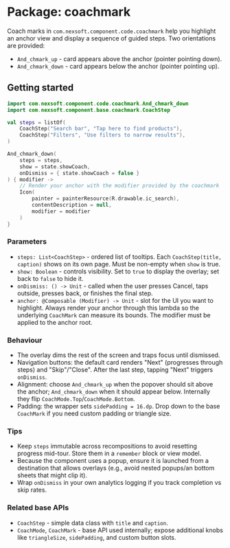# Package: coachmark

Coach marks in `com.nexsoft.component.code.coachmark` help you highlight an anchor view and display a sequence of guided steps. Two orientations are provided:
- `And_chmark_up` - card appears above the anchor (pointer pointing down).
- `And_chmark_down` - card appears below the anchor (pointer pointing up).

## Getting started
```kotlin
import com.nexsoft.component.code.coachmark.And_chmark_down
import com.nexsoft.component.base.coachmark.CoachStep

val steps = listOf(
    CoachStep("Search bar", "Tap here to find products"),
    CoachStep("Filters", "Use filters to narrow results"),
)

And_chmark_down(
    steps = steps,
    show = state.showCoach,
    onDismiss = { state.showCoach = false }
) { modifier ->
    // Render your anchor with the modifier provided by the coachmark
    Icon(
        painter = painterResource(R.drawable.ic_search),
        contentDescription = null,
        modifier = modifier
    )
}
```

### Parameters
- `steps: List<CoachStep>` - ordered list of tooltips. Each `CoachStep(title, caption)` shows on its own page. Must be non-empty when `show` is true.
- `show: Boolean` - controls visibility. Set to `true` to display the overlay; set back to `false` to hide it.
- `onDismiss: () -> Unit` - called when the user presses Cancel, taps outside, presses back, or finishes the final step.
- `anchor: @Composable (Modifier) -> Unit` - slot for the UI you want to highlight. Always render your anchor through this lambda so the underlying `CoachMark` can measure its bounds. The modifier must be applied to the anchor root.

### Behaviour
- The overlay dims the rest of the screen and traps focus until dismissed.
- Navigation buttons: the default card renders "Next" (progresses through steps) and "Skip"/"Close". After the last step, tapping "Next" triggers `onDismiss`.
- Alignment: choose `And_chmark_up` when the popover should sit above the anchor; `And_chmark_down` when it should appear below. Internally they flip `CoachMode.Top`/`CoachMode.Bottom`.
- Padding: the wrapper sets `sidePadding = 16.dp`. Drop down to the base `CoachMark` if you need custom padding or triangle size.

### Tips
- Keep `steps` immutable across recompositions to avoid resetting progress mid-tour. Store them in a `remember` block or view model.
- Because the component uses a popup, ensure it is launched from a destination that allows overlays (e.g., avoid nested popups/an bottom sheets that might clip it).
- Wrap `onDismiss` in your own analytics logging if you track completion vs skip rates.

### Related base APIs
- `CoachStep` - simple data class with `title` and `caption`.
- `CoachMode`, `CoachMark` - base API used internally; expose additional knobs like `triangleSize`, `sidePadding`, and custom button slots.
